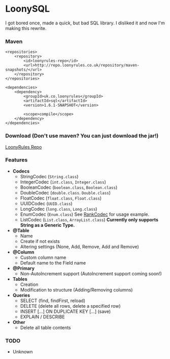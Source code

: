 # LoonySQL
I got bored once, made a quick, but bad SQL library. I disliked it and now I'm making this rewrite.

### Maven
```
<repositories>
    <repository>
        <id>loonyrules-repo</id>
        <url>http://repo.loonyrules.co.uk/repository/maven-snapshots/</url>
    </repository>
</repositories>

<dependencies>
    <dependency>
        <groupId>uk.co.loonyrules</groupId>
        <artifactId>sql</artifactId>
        <version>1.6.1-SNAPSHOT</version>

        <scope>compile</scope>
    </dependency>
</dependencies>
```

### Download (Don't use maven? You can just download the jar!)
[LoonyRules Repo](http://repo.loonyrules.co.uk/#browse/browse/components:maven-snapshots:18ddeccdfb491ecb84ba4cf15af103fc)

### Features
 * **Codecs**
   * StringCodec (`String.class`)
   * IntegerCodec (`int.class`, `Integer.class`)
   * BooleanCodec (`boolean.class`, `Boolean.class`)
   * DoubleCodec (`double.class`. `Double.class`)
   * FloatCodec (`float.class`, `Float.class`)
   * UUIDCodec (`UUID.class`)
   * LongCodec (`long.class`, `Long.class`)
   * EnumCodec (`Enum.class`) See [RankCodec](https://github.com/LoonyRules/LoonySQL/blob/master/src/test/java/uk/co/loonyrules/sql/codecs/RankCodec.java) for usage example.
   * ListCodec (`List.class`, `ArrayList.class`) **Currently only supports String as a Generic Type.**
 * **@Table**  
   * Name
   * Create if not exists
   * Altering settings (None, Add, Remove, Add and Remove)
 * **@Column**
   * Custom column name
   * Default name to the Field name
 * **@Primary**
   * Non-AutoIncrement support (AutoIncrement support coming soon!)
 * **Tables**
   * Creation
   * Modification to structure (Adding/Removing columns)
 * **Queries**
   * SELECT (find, findFirst, reload)
   * DELETE (delete all rows, delete a specified row)
   * INSERT [...] ON DUPLICATE KEY [...] (save)
   * EXPLAIN / DESCRIBE
 * **Other**
   * Delete all table contents

### TODO
 * Unknown